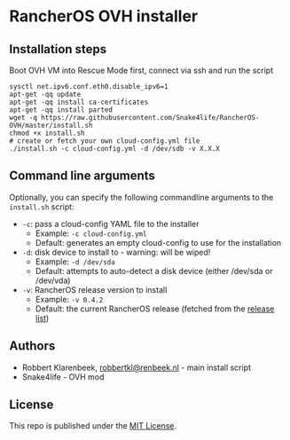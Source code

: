 # RancherOS OVH installer


## Installation steps

Boot OVH VM into Rescue Mode first, connect via ssh and run the script

```
sysctl net.ipv6.conf.eth0.disable_ipv6=1
apt-get -qq update
apt-get -qq install ca-certificates
apt-get -qq install parted
wget -q https://raw.githubusercontent.com/Snake4life/RancherOS-OVH/master/install.sh
chmod +x install.sh
# create or fetch your own cloud-config.yml file
./install.sh -c cloud-config.yml -d /dev/sdb -v X.X.X
```

## Command line arguments

Optionally, you can specify the following commandline arguments to the `install.sh` script:

* `-c`: pass a cloud-config YAML file to the installer
  * Example: `-c cloud-config.yml`
  * Default: generates an empty cloud-config to use for the installation
* `-d`: disk device to install to - warning: will be wiped!
  * Example: `-d /dev/sda`
  * Default: attempts to auto-detect a disk device (either /dev/sda or /dev/vda)
* `-v`: RancherOS release version to install
  * Example: `-v 0.4.2`
  * Default: the current RancherOS release (fetched from the [release list](https://releases.rancher.com/os/releases.yml))

## Authors

* Robbert Klarenbeek, <robbertkl@renbeek.nl> - main install script
* Snake4life - OVH mod

## License

This repo is published under the [MIT License](http://www.opensource.org/licenses/mit-license.php).
